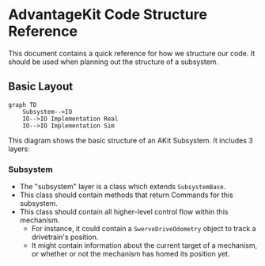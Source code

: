 # AdvantageKit Code Structure Reference

This document contains a quick reference for how we structure our code.
It should be used when planning out the structure of a subsystem.

## Basic Layout

```mermaid
graph TD
    Subsystem-->IO
    IO-->IO Implementation Real
    IO-->IO Implementation Sim
```

This diagram shows the basic structure of an AKit Subsystem.
It includes 3 layers:

### Subsystem

- The "subsystem" layer is a class which extends `SubsystemBase`.
- This class should contain methods that return Commands for this subsystem.
- This class should contain all higher-level control flow within this mechanism.
  - For instance, it could contain a `SwerveDriveOdometry` object to track a drivetrain's position.
  - It might contain information about the current target of a mechanism, or whether or not the mechanism has homed its position yet.
